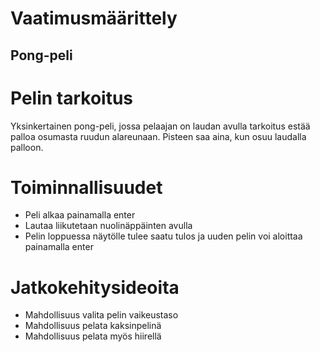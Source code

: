 # Vaatimusmäärittely

## Pong-peli

# Pelin tarkoitus
Yksinkertainen pong-peli, jossa pelaajan on laudan avulla  tarkoitus estää palloa osumasta ruudun alareunaan. Pisteen saa aina, kun osuu laudalla palloon.
# Toiminnallisuudet
* Peli alkaa painamalla enter
* Lautaa liikutetaan nuolinäppäinten avulla
* Pelin loppuessa näytölle tulee saatu tulos ja uuden pelin voi aloittaa painamalla enter


# Jatkokehitysideoita
* Mahdollisuus valita pelin vaikeustaso
* Mahdollisuus pelata kaksinpelinä
* Mahdollisuus pelata myös hiirellä
